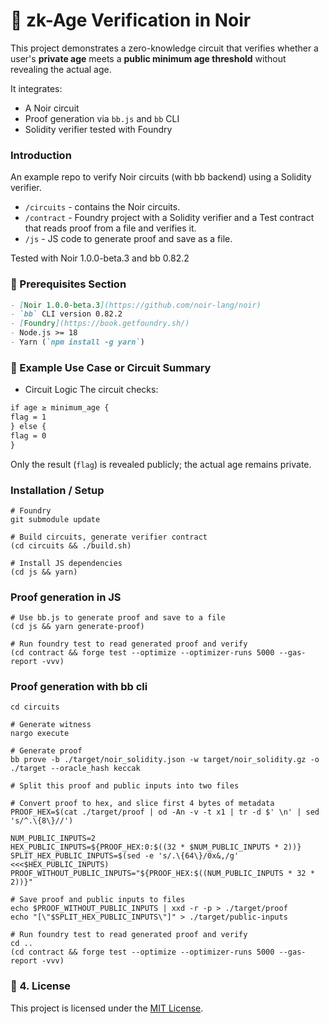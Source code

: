 # 🔐 zk-Age Verification in Noir

This project demonstrates a zero-knowledge circuit that verifies whether a user's **private age** meets a **public minimum age threshold** without revealing the actual age.

It integrates:
- A Noir circuit
- Proof generation via `bb.js` and `bb` CLI
- Solidity verifier tested with Foundry
### Introduction

An example repo to verify Noir circuits (with bb backend) using a Solidity verifier.

- `/circuits` - contains the Noir circuits.
- `/contract` - Foundry project with a Solidity verifier and a Test contract that reads proof from a file and verifies it.
- `/js` - JS code to generate proof and save as a file.

Tested with Noir 1.0.0-beta.3 and bb 0.82.2
### 🔹 Prerequisites Section
```markdown
- [Noir 1.0.0-beta.3](https://github.com/noir-lang/noir)
- `bb` CLI version 0.82.2
- [Foundry](https://book.getfoundry.sh/)
- Node.js >= 18
- Yarn (`npm install -g yarn`)

```
### 🔹 Example Use Case or Circuit Summary
- Circuit Logic
The circuit checks:
```markdown
if age ≥ minimum_age {
flag = 1
} else {
flag = 0
}
```
Only the result (`flag`) is revealed publicly; the actual age remains private.


### Installation / Setup
```ssh
# Foundry
git submodule update

# Build circuits, generate verifier contract
(cd circuits && ./build.sh)

# Install JS dependencies
(cd js && yarn)

```


### Proof generation in JS


```ssh
# Use bb.js to generate proof and save to a file
(cd js && yarn generate-proof)

# Run foundry test to read generated proof and verify
(cd contract && forge test --optimize --optimizer-runs 5000 --gas-report -vvv)

```

### Proof generation with bb cli

```ssh
cd circuits

# Generate witness
nargo execute

# Generate proof
bb prove -b ./target/noir_solidity.json -w target/noir_solidity.gz -o ./target --oracle_hash keccak

# Split this proof and public inputs into two files

# Convert proof to hex, and slice first 4 bytes of metadata
PROOF_HEX=$(cat ./target/proof | od -An -v -t x1 | tr -d $' \n' | sed 's/^.\{8\}//')

NUM_PUBLIC_INPUTS=2
HEX_PUBLIC_INPUTS=${PROOF_HEX:0:$((32 * $NUM_PUBLIC_INPUTS * 2))}
SPLIT_HEX_PUBLIC_INPUTS=$(sed -e 's/.\{64\}/0x&,/g' <<<$HEX_PUBLIC_INPUTS)
PROOF_WITHOUT_PUBLIC_INPUTS="${PROOF_HEX:$((NUM_PUBLIC_INPUTS * 32 * 2))}"

# Save proof and public inputs to files
echo $PROOF_WITHOUT_PUBLIC_INPUTS | xxd -r -p > ./target/proof
echo "[\"$SPLIT_HEX_PUBLIC_INPUTS\"]" > ./target/public-inputs

# Run foundry test to read generated proof and verify
cd ..
(cd contract && forge test --optimize --optimizer-runs 5000 --gas-report -vvv)
```
### 🔹 4. License

This project is licensed under the [MIT License](LICENSE).


